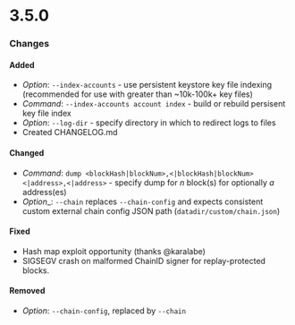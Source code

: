 # 3.5.0

### Changes

#### Added
- _Option_: `--index-accounts` - use persistent keystore key file indexing (recommended for use with greater than ~10k-100k+ key files)
- _Command_: `--index-accounts account index` - build or rebuild persisent key file index
- _Option_: `--log-dir` - specify directory in which to redirect logs to files
- Created CHANGELOG.md

#### Changed
- _Command_: `dump <blockHash|blockNum>,<|blockHash|blockNum> <|address>,<|address>` - specify dump for _n_ block(s) for optionally _a_ address(es)
- _Option__: `--chain` replaces `--chain-config` and expects consistent custom external chain config JSON path (`datadir/custom/chain.json`)

#### Fixed
- Hash map exploit opportunity (thanks @karalabe)
- SIGSEGV crash on malformed ChainID signer for replay-protected blocks.

#### Removed
- _Option_: `--chain-config`, replaced by `--chain`

